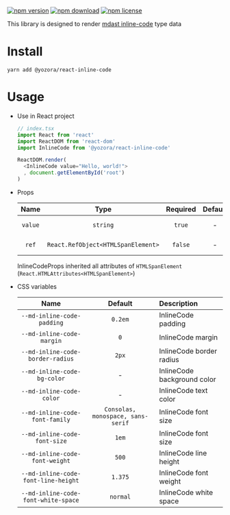 [![npm version](https://img.shields.io/npm/v/@yozora/react-inline-code.svg)](https://www.npmjs.com/package/@yozora/react-inline-code)
[![npm download](https://img.shields.io/npm/dm/@yozora/react-inline-code.svg)](https://www.npmjs.com/package/@yozora/react-inline-code)
[![npm license](https://img.shields.io/npm/l/@yozora/react-inline-code.svg)](https://www.npmjs.com/package/@yozora/react-inline-code)


This library is designed to render [mdast inline-code][] type data


# Install

  ```shell
  yarn add @yozora/react-inline-code
  ```

# Usage
  * Use in React project

    ```typescript
    // index.tsx
    import React from 'react'
    import ReactDOM from 'react-dom'
    import InlineCode from '@yozora/react-inline-code'

    ReactDOM.render(
      <InlineCode value="Hello, world!">
      , document.getElementById('root')
    )
    ```

  * Props

     Name     | Type                                | Required  | Default | Description
    :--------:|:-----------------------------------:|:---------:|:-------:|:-------------
     `value`  | `string`                            | `true`    | -       | InlineCode content
     `ref`    | `React.RefObject<HTMLSpanElement>`  | `false`   | -       | Forwarded ref callback

    InlineCodeProps inherited all attributes of `HTMLSpanElement` (`React.HTMLAttributes<HTMLSpanElement>`)

  * CSS variables

     Name                                 | Default                           |  Description
    :------------------------------------:|:---------------------------------:|:-----------------------
      `--md-inline-code-padding`          | `0.2em`                           | InlineCode padding
      `--md-inline-code-margin`           | `0`                               | InlineCode margin
      `--md-inline-code-border-radius`    | `2px`                             | InlineCode border radius
      `--md-inline-code-bg-color`         | -                                 | InlineCode background color
      `--md-inline-code-color`            | -                                 | InlineCode text color
     `--md-inline-code-font-family`       | `Consolas, monospace, sans-serif` | InlineCode font size
     `--md-inline-code-font-size`         | `1em`                             | InlineCode font size
     `--md-inline-code-font-weight`       | `500`                             | InlineCode line height
     `--md-inline-code-font-line-height`  | `1.375`                           | InlineCode font weight
     `--md-inline-code-font-white-space`  | `normal`                          | InlineCode white space

[mdast inline-code]: https://github.com/syntax-tree/mdast#inlinecode
